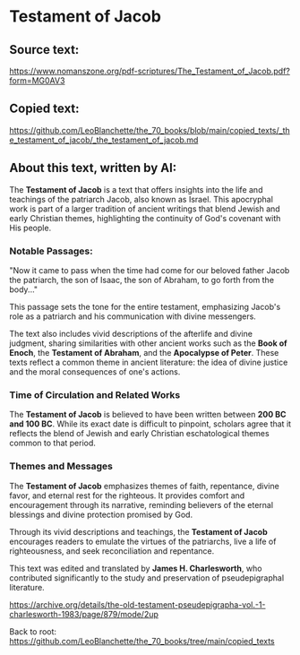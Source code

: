 # Testament of Jacob

## Source text:

https://www.nomanszone.org/pdf-scriptures/The_Testament_of_Jacob.pdf?form=MG0AV3

## Copied text:

https://github.com/LeoBlanchette/the_70_books/blob/main/copied_texts/_the_testament_of_jacob/_the_testament_of_jacob.md

## About this text, written by AI:

The **Testament of Jacob** is a text that offers insights into the life and teachings of the patriarch Jacob, also known as Israel. This apocryphal work is part of a larger tradition of ancient writings that blend Jewish and early Christian themes, highlighting the continuity of God's covenant with His people.

### Notable Passages:

"Now it came to pass when the time had come for our beloved father Jacob the patriarch, the son of Isaac, the son of Abraham, to go forth from the body..."

This passage sets the tone for the entire testament, emphasizing Jacob's role as a patriarch and his communication with divine messengers.

The text also includes vivid descriptions of the afterlife and divine judgment, sharing similarities with other ancient works such as the **Book of Enoch**, the **Testament of Abraham**, and the **Apocalypse of Peter**. These texts reflect a common theme in ancient literature: the idea of divine justice and the moral consequences of one's actions.

### Time of Circulation and Related Works

The **Testament of Jacob** is believed to have been written between **200 BC and 100 BC**. While its exact date is difficult to pinpoint, scholars agree that it reflects the blend of Jewish and early Christian eschatological themes common to that period.

### Themes and Messages

The **Testament of Jacob** emphasizes themes of faith, repentance, divine favor, and eternal rest for the righteous. It provides comfort and encouragement through its narrative, reminding believers of the eternal blessings and divine protection promised by God.

Through its vivid descriptions and teachings, the **Testament of Jacob** encourages readers to emulate the virtues of the patriarchs, live a life of righteousness, and seek reconciliation and repentance.

This text was edited and translated by **James H. Charlesworth**, who contributed significantly to the study and preservation of pseudepigraphal literature.

https://archive.org/details/the-old-testament-pseudepigrapha-vol.-1-charlesworth-1983/page/879/mode/2up

Back to root: https://github.com/LeoBlanchette/the_70_books/tree/main/copied_texts
